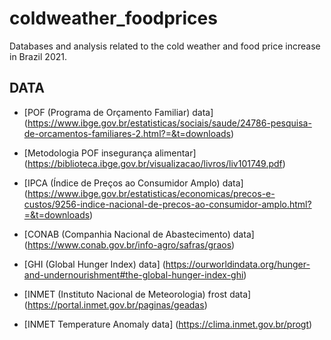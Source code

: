 # coldweather_foodprices
Databases and analysis related to the cold weather and food price increase in Brazil 2021.

## DATA

* [POF (Programa de Orçamento Familiar) data]
(https://www.ibge.gov.br/estatisticas/sociais/saude/24786-pesquisa-de-orcamentos-familiares-2.html?=&t=downloads)

* [Metodologia POF insegurança alimentar] (https://biblioteca.ibge.gov.br/visualizacao/livros/liv101749.pdf)

* [IPCA (Índice de Preços ao Consumidor Amplo) data]
(https://www.ibge.gov.br/estatisticas/economicas/precos-e-custos/9256-indice-nacional-de-precos-ao-consumidor-amplo.html?=&t=downloads)

* [CONAB (Companhia Nacional de Abastecimento) data]
(https://www.conab.gov.br/info-agro/safras/graos)

* [GHI (Global Hunger Index) data]
(https://ourworldindata.org/hunger-and-undernourishment#the-global-hunger-index-ghi)

* [INMET (Instituto Nacional de Meteorologia) frost data]
(https://portal.inmet.gov.br/paginas/geadas)

* [INMET Temperature Anomaly data]
(https://clima.inmet.gov.br/progt)
